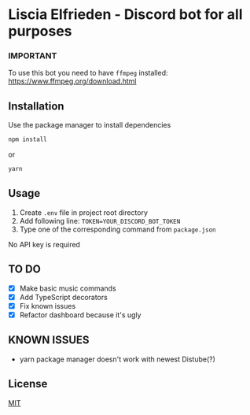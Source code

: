 # Liscia Elfrieden - Discord bot for all purposes

### IMPORTANT
To use this bot you need to have ``ffmpeg`` installed:
 https://www.ffmpeg.org/download.html

## Installation

Use the package manager to install dependencies


```bash
npm install
```
or
```bash
yarn
```

## Usage
1. Create ``.env`` file in project root directory
2. Add following line: `TOKEN=YOUR_DISCORD_BOT_TOKEN`
3. Type one of the corresponding command from ``package.json``


No API key is required


## TO DO
- [x] Make basic music commands
- [x] Add TypeScript decorators
- [X] Fix known issues
- [X] Refactor dashboard because it's ugly

## KNOWN ISSUES
- yarn package manager doesn't work with newest Distube(?)

## License
[MIT](https://choosealicense.com/licenses/mit/)
